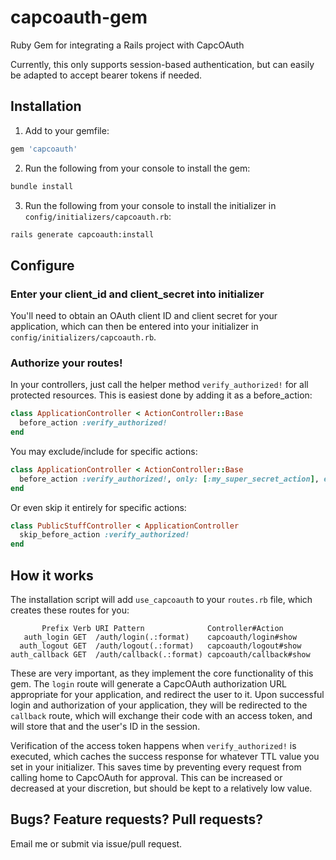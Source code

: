 # capcoauth-gem

Ruby Gem for integrating a Rails project with CapcOAuth

Currently, this only supports session-based authentication, but can easily be adapted to accept bearer tokens if needed.

## Installation

1.  Add to your gemfile:

```ruby
gem 'capcoauth'
```

2.  Run the following from your console to install the gem:

```sh
bundle install
```

3.  Run the following from your console to install the initializer in `config/initializers/capcoauth.rb`:

```sh
rails generate capcoauth:install
```

## Configure

### Enter your client_id and client_secret into initializer

You'll need to obtain an OAuth client ID and client secret for your application, which can then be entered into your
initializer in `config/initializers/capcoauth.rb`.

### Authorize your routes!

In your controllers, just call the helper method `verify_authorized!` for all protected resources.  This is easiest done
by adding it as a before_action:

```ruby
class ApplicationController < ActionController::Base
  before_action :verify_authorized!
end
```

You may exclude/include for specific actions:

```ruby
class ApplicationController < ActionController::Base
  before_action :verify_authorized!, only: [:my_super_secret_action], except: [:my_publicly_accessible_action]
end
```

Or even skip it entirely for specific actions:

```ruby
class PublicStuffController < ApplicationController
  skip_before_action :verify_authorized!
end
```

## How it works

The installation script will add `use_capcoauth` to your `routes.rb` file, which creates these routes for you:

```
       Prefix Verb URI Pattern              Controller#Action
   auth_login GET  /auth/login(.:format)    capcoauth/login#show
  auth_logout GET  /auth/logout(.:format)   capcoauth/logout#show
auth_callback GET  /auth/callback(.:format) capcoauth/callback#show
```

These are very important, as they implement the core functionality of this gem.  The `login` route will generate a
CapcOAuth authorization URL appropriate for your application, and redirect the user to it.  Upon successful login and 
authorization of your application, they will be redirected to the `callback` route, which will exchange their code with
an access token, and will store that and the user's ID in the session.

Verification of the access token happens when `verify_authorized!` is executed, which caches the success response for
whatever TTL value you set in your initializer.  This saves time by preventing every request from calling home to 
CapcOAuth for approval.  This can be increased or decreased at your discretion, but should be kept to a relatively low
value.

## Bugs? Feature requests? Pull requests?

Email me or submit via issue/pull request.